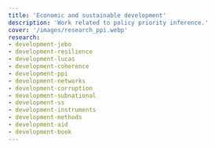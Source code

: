```yaml
---
title: 'Economic and sustainable development'
description: 'Work related to policy priority inference.'
cover: '/images/research_ppi.webp'
research:
- development-jebo
- development-resilience
- development-lucas
- development-coherence
- development-ppi
- development-networks
- development-corruption
- development-subnational
- development-ss
- development-instruments
- development-methods
- development-aid
- development-book
---
```

